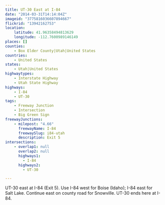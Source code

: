 ```yaml
---
title: UT-30 East at I-84
date: "2014-03-31T14:14:04Z"
imageid: "3775816036607894667"
flickrid: "13942162753"
location:
    latitude: 41.96358494813629
    longitude: -112.7600989146149
places: []
counties:
    - Box Elder County|Utah|United States
countries:
    - United States
states:
    - Utah|United States
highwaytypes:
    - Interstate Highway
    - Utah State Highway
highways:
    - I-84
    - UT-30
tags:
    - Freeway Junction
    - Intersection
    - Big Green Sign
freewayJunctions:
    - milepost: "4.66"
      freewayName: I-84
      freewaySlug: i84-utah
      description: Exit 5
intersections:
    - overlap1: null
      overlap2: null
      highways1:
        - I-84
      highways2:
        - UT-30

---
```

UT-30 east at I-84 (Exit 5).  Use I-84 west for Boise (Idaho); I-84 east for Salt Lake.  Continue east on county road for Snowville.  UT-30 ends here at I-84.